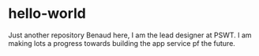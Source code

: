# hello-world
Just another repository
Benaud here, I am the lead designer at PSWT.
I am making lots a progress towards building the app service pf the future.
